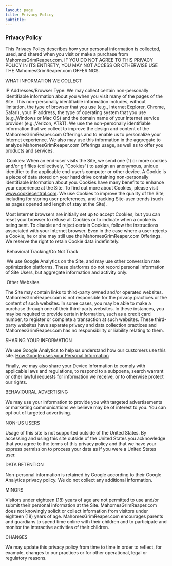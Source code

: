 ```yaml
---
layout: page
title: Privacy Policy
subtitle:
---
```


<style>
.container-md {
  background-color: rgba(0,0,0,0.8);
}   
</style>

### Privacy Policy

This Privacy Policy describes how your personal information is collected, used, and shared when you visit or make a purchase from MahomesGrimReaper.com. IF YOU DO NOT AGREE TO THIS PRIVACY POLICY IN ITS ENTIRETY, YOU MAY NOT ACCESS OR OTHERWISE USE THE MahomesGrimReaper.com OFFERINGS.


WHAT INFORMATION WE COLLECT


IP Addresses/Browser Type: We may collect certain non-personally identifiable information about you when you visit many of the pages of the Site. This non-personally identifiable information includes, without limitation, the type of browser that you use (e.g., Internet Explorer, Chrome, Safari), your IP address, the type of operating system that you use (e.g.,Windows or Mac OS) and the domain name of your Internet service provider (e.g.,Verizon, AT&T). We use the non-personally identifiable information that we collect to improve the design and content of the MahomesGrimReaper.com Offerings and to enable us to personalize your Internet experience. We also may use this information in the aggregate to analyze MahomesGrimReaper.com Offerings usage, as well as to offer you products and services.

‍
Cookies: When an end-user visits the Site, we send one (1) or more cookies and/or gif files (collectively, "Cookies") to assign an anonymous, unique identifier to the applicable end-user’s computer or other device. A Cookie is a piece of data stored on your hard drive containing non-personally identifiable information about you. Cookies have many benefits to enhance your experience at the Site. To find out more about Cookies, please visit www.cookiecentral.com. We use Cookies to improve the quality of the Site, including for storing user preferences, and tracking Site-user trends (such as pages opened and length of stay at the Site).


Most Internet browsers are initially set up to accept Cookies, but you can reset your browser to refuse all Cookies or to indicate when a cookie is being sent. To disable and reject certain Cookies, follow the instructions associated with your Internet browser. Even in the case where a user rejects a Cookie, he or she may still use the MahomesGrimReaper.com Offerings. We reserve the right to retain Cookie data indefinitely.

‍
Behavioral Tracking/Do Not Track

‍
We use Google Analytics on the Site, and may use other conversion rate optimization platforms. These platforms do not record personal information of Site Users, but aggregate information and activity only.

‍
Other Websites
‍

The Site may contain links to third-party owned and/or operated websites. MahomesGrimReaper.com is not responsible for the privacy practices or the content of such websites. In some cases, you may be able to make a purchase through one of their third-party websites. In these instances, you may be required to provide certain information, such as a credit card number, to register or complete a transaction at such websites. These third-party websites have separate privacy and data collection practices and MahomesGrimReaper.com has no responsibility or liability relating to them.


SHARING YOUR INFORMATION

We use Google Analytics to help us understand how our customers use this site. [How Google uses your Personal Information](https://policies.google.com/privacy?hl=en)

Finally, we may also share your Device Information to comply with applicable laws and regulations, to respond to a subpoena, search warrant or other lawful requests for information we receive, or to otherwise protect our rights.


BEHAVIOURAL ADVERTISING

We may use your information to provide you with targeted advertisements or marketing communications we believe may be of interest to you. You can opt out of targeted advertising.


NON-US USERS

Usage of this site is not supported outside of the United States. By accessing and using
this site outside of the United States you acknowledge that you agree to the terms of
this privacy policy and that we have your express permission to process your data as if
you were a United States user.


DATA RETENTION

Non-personal information is retained by Google according to their Google Analytics privacy policy. We do not collect any additional information.


MINORS

Visitors under eighteen (18) years of age are not permitted to use and/or submit their personal information at the Site. MahomesGrimReaper.com does not knowingly solicit or collect information from visitors under eighteen (18) years of age. MahomesGrimReaper.com encourages parents and guardians to spend time online with their children and  to participate and monitor the interactive activities of their children.


CHANGES

We may update this privacy policy from time to time in order to reflect, for example, changes to our practices or for other operational, legal or regulatory reasons.

